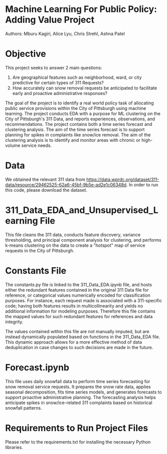 # Machine Learning For Public Policy: Adding Value Project
Authors: Mburu Kagiri, Alice Lyu, Chris Strehl, Ashna Patel

# Objective
This project seeks to answer 2 main questions:
1. Are geographical features such as neighborhood, ward, or city predictive for certain types of 311 Requests?
2. How accurately can snow removal requests be anticipated to facilitate early and proactive administrative responses?

The goal of the project is to identify a real world policy task of allocating public service provisions within the City of Pittsburgh using machine learning. The project conducts EDA with a purpose for ML clustering on the City of Pittsburgh's 311 Data, and reports experiences, observations, and recommendations. The project contains both a time series forecast and clustering analysis. The aim of the time series forecast is to support planning for spikes in complaints like snow/ice removal. The aim of the clustering analysis is to identify and monitor areas with chronic or high-volume service needs.

# Data
We obtained the relevant 311 data from https://data.wprdc.org/dataset/311-data/resource/29462525-62a6-45bf-9b5e-ad2e1c06348d. In order to run this code, please download the dataset.

# 311_Data_EDA_and_Unsupervised_Learning File
This file cleans the 311 data, conducts feature discovery, variance thresholding, and principal component analysis for clustering, and performs k-means clustering on the data to create a "hotspot" map of service requests in the City of Pittsburgh.

# Constants File
The constants.py file is linked to the 311_Data_EDA.ipynb file, and hosts either the redundant features contained in the original 311 Data file for reference, or categorical values numerically encoded for classification purposes. For instance, each request made is associated with a 311-specific code; having both features results in multicollinearity and yields no additional information for modeling purposes. Therefore this file contains the mapped values for such redundant features for references and data integrity. 

The values contained within this file are not manually imputed, but are instead dynamically populated based on functions in the 311_Data_EDA file. This dynamic approach allows for a more effective method of data deduplication in case changes to such decisions are made in the future.

# Forecast.ipynb
This file uses daily snowfall data to perform time series forecasting for snow removal service requests. It prepares the snow rate data, applies seasonal decomposition, fits time series models, and generates forecasts to support proactive administrative planning. The forecasting analysis helps anticipate spikes in snow/ice-related 311 complaints based on historical snowfall patterns.

# Requirements to Run Project Files
Please refer to the requirements.txt for installing the necessary Python libraries.
